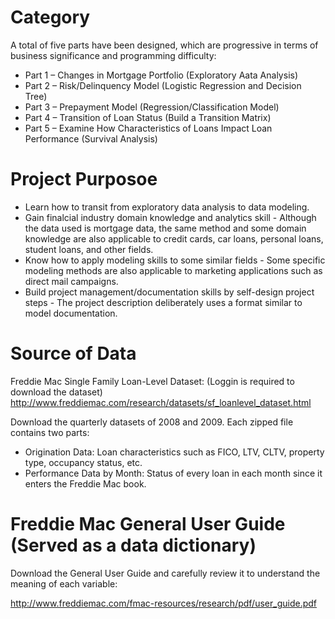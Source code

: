 # Category

A total of five parts have been designed, which are progressive in terms of business significance and programming difficulty:
- Part 1 – Changes in Mortgage Portfolio (Exploratory Aata Analysis)
- Part 2 – Risk/Delinquency Model (Logistic Regression and Decision Tree)
- Part 3 – Prepayment Model (Regression/Classification Model)
- Part 4 – Transition of Loan Status (Build a Transition Matrix)
- Part 5 – Examine How Characteristics of Loans Impact Loan Performance (Survival Analysis)

# Project Purposoe

- Learn how to transit from exploratory data analysis to data modeling. 
- Gain finalcial industry domain knowledge and analytics skill - Although the data used is mortgage data, the same method and some domain knowledge are also applicable to credit cards, car loans, personal loans, student loans, and other fields.
- Know how to apply modeling skills to some similar fields - Some specific modeling methods are also applicable to marketing applications such as direct mail campaigns. 
- Build project management/documentation skills by self-design project steps - The project description deliberately uses a format similar to model documentation. 

# Source of Data

Freddie Mac Single Family Loan-Level Dataset: (Loggin is required to download the dataset)
http://www.freddiemac.com/research/datasets/sf_loanlevel_dataset.html

Download the quarterly datasets of 2008 and 2009. Each zipped file contains two parts:

- Origination Data:
Loan characteristics such as FICO, LTV, CLTV, property type, occupancy status, etc.
- Performance Data by Month:
Status of every loan in each month since it enters the Freddie Mac book.

# Freddie Mac General User Guide (Served as a data dictionary) 
Download the General User Guide and carefully review it to understand the meaning of each variable:

http://www.freddiemac.com/fmac-resources/research/pdf/user_guide.pdf


